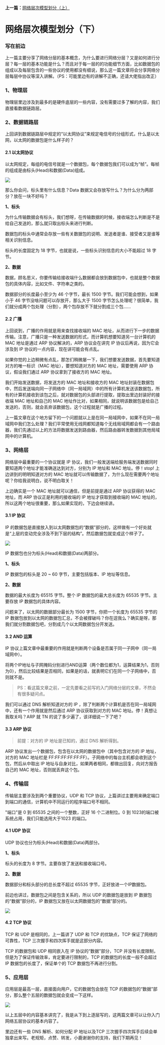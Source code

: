 **上一篇：**[网络层次模型划分（上）](https://github.com/luxiangqiang/Blog/blob/master/articel/网络原理/网络分层模型划分（上）.md)



# 网络层次模型划分（下）

### 写在前边

上一篇主要分享了网络分层的基本概念，为什么要进行网络分层？又是如何进行分层？每一层的基本功能是什么？而且对于每一层的的功能细节方面，比如数据包的组成以及每层包含的一些协议的使用都没有细说，那么这一篇文章将会分享网络分层每层中协议等深入讲解。（PS：可能里边有的讲解不正确，还请大佬指出改正）



### 1、物理层

物理层里边涉及到最多的是硬件底层的一些内容，没有需要过多了解的内容，我们直接看数据链路层。



### 2、数据链路层

上回讲到数据链路层中规定的“以太网协议”来规定电信号的分组形式，什么是以太网，以太网的数据包是什么样子的？



#### 2.1 **以太网协议**

以太网规定，每组的电信号就是一个数据包，每个数据包我们可以成为“帧”。每帧的组成是由标头(Head)和数据(Data)组成。

![]([https://github.com/luxiangqiang/Blog/blob/master/images/%E4%BB%A5%E5%A4%AA%E7%BD%91%E5%8D%8F%E8%AE%AE.png](https://github.com/luxiangqiang/Blog/blob/master/images/以太网协议.png))

那么你会问，标头里有什么信息？Data 数据又会存放写什么？为什么分为两部分？放在一块不好吗？

**1、标头**

为什么传输数据会有标头，我们想呀，在传输数据的时候，接收端怎么判断是不是给自己发送的，那么就只取出标头来进行判断。

数据包的标头中通常会存放一些有关数据包的说明、发送者是谁、接受者又是谁等相关识别信息。

标头的长度固定为 18 字节，也就是说，一些标头识别信息的大小不能超过 18 字节。



**2、数据**

数据，顾名思义，你要传输给接收端什么数据都会放到数据包中，也就是整个数据包的具体内容，比如文件、字符串之类的。

数据部分的长度最小至少为 46 个字节，最长 1500 字节。我们可能会想到，如果小于 46 字节没啥问题可以存放开，那么大于 1500 字节怎么处理呢？很简单，我们就分成两个包处理（分割），两个包存放不下就分割成三个包......



#### 2.2 广播

上回说到，广播的作用就是用来查找接收端的 MAC 地址，从而进行下一步的数据传输。注意，广播只是一种发送数据的形式，而计算机想要知道另一台计算机的 MAC 地址是通过 ARP 协议解决的，ARP 协议会在讲完 IP 协议后再说，因为它会涉及到 IP 协议的一点内容，现在讲可能会有点乱。



如果你觉的上边稍微有点乱，那怎们稍微屡一下，我们想要发送数据，首先要知道对方的唯一标识（MAC 地址），要想知道对方的 MAC 地址，需要使用 ARP 协议，假设我们通过 ARP 协议拿到了接收方的 MAC 地址。



我们开始发送数据，将发送方的 MAC 地址和接收方的 MAC 地址封装在数据包中，然后发送端向同一子网络中（同一局域网）中的所有计算机发送该数据包，所有的计算机接收到该包之后，就对数据包的头部进行提取，提取出里边封装好的接收端 MAC 地址和自己的 MAC 地址作比对，如果相同，就说明该数据包是给自己发送的，否则，就会丢弃该数据包，这个过程就是广播的过程。



上一篇文章在这个地方留下的一个问题就以上是在同一局域网中，如果不在同一局域网中我们怎么处理？我们平常使用无线网都知道每个无线局域网都会有一个路由器，我们先通过以上的方法将数据发送到路由器，然后路由器转发数据到其他局域网中的计算机。



### 3、网络层

网络层中最重要的一个协议就是 IP 协议，我们一般发送端给服务端发送数据同时要知道两个地址才能准确送达到对方，分别为 IP 地址和 MAC 地址。停！stop! 上边讲到的明明知道对方的 MAC 地址就可以传输数据了，为什么现在需要两个地址呢？你给我说明白，说不明白取关！



上边确实是一个 MAC 地址就可以通信，但是前提是通过 ARP 协议获得的 MAC 地址，而 ARP 协议正是利用的接收端的 IP 地址才获取到接收端的 MAC 地址的，所以这两个地址很重要，那么如果实现的，下边会继续讲。



#### 3.1 IP 协议

IP 的数据包是直接放入到以太网数据包的“数据”部分的，这样做有一个好处就是“上层的变动完全涉及不到下层的结构”。然后数据包就变成这个样子了。

![]([https://github.com/luxiangqiang/Blog/blob/master/images/IP%E5%8D%8F%E8%AE%AE.png](https://github.com/luxiangqiang/Blog/blob/master/images/IP协议.png))

IP 数据包也分为标头(Head)和数据(Data)两部分。



  **1、标头**

IP 数据包的标头是 20 ~ 60 字节，主要包括版本、IP 地址等信息。



**2、数据**

数据的最大长度为 65515 字节。整个 IP 数据包的最大总长度为 65535 字节。主要存放 IP 数据包的具体内容。

问题来了，以太网的数据部分最长为 1500 字节，你把一个长度为 65535 字节的 IP 数据包放到以太网的数据包汇总，不会被撑破吗？你在逗我么？确实是呀，那我们就分割数据包吧，分割成几个以太网数据包分开发送。



#### 3.2 **AND 运算**

IP 协议上篇文章中最重要的作用就是判断两个设备是否属于同一子网中（同一局域网中）。



将两个IP地址与子网掩码分别进行AND运算（两个数位都为1，运算结果为1，否则为0），然后比较结果是否相同，如果是的话，就表明它们在同一个子网络中，否则就不是。



> PS：看这篇文章之前，一定先要看之前写的入门网络分层的文章，不然会有很多疑问点。



我们可以通过 DNS 解析知道对方的 IP ，除了判断两个计算机是否在同一局域网中，还有一个作用就是然后通过 ARP 协议获取到对方的 MAC 地址。停！真想让我取关吗？ARP 就 TN 的说了多少遍了，该详细说一下了吧？  



#### 3.3 ARP 协议

> 前提：对方的 IP 地址是已知的，通过 DNS 解析得到。



ARP 协议发出一个数据包，包含在以太网的数据包中（其中包含对方的 IP 地址，对方的 MAC 地址栏是 FF:FF:FF:FF:FF:FF）。子网络中的每台主机都会收到这个包，然后从中取出 IP 地址与自身对比，如果两者相同，都做出回复，向对方报告自己的 MAC 地址，否则就丢弃这个包。



### 4、传输层

传输层主要涉及到两个重要协议，UDP 和 TCP 协议，上篇讲过主要用来确定端口到端口的通信，计算机中不同运行的程序端口号不相同。



"端口"是 0 到 65535 之间的一个整数，正好 16 个二进制位。0 到 1023的端口被系统占用，我们只能选用大于1023 的端口。



#### 4.1 UDP 协议

UDP 协议也分为标头(Head)和数据(Data)两部分。



**1、标头**

标头的长度为 8 字节。主要存放了发送和接收端口号。



**2、数据**

数据部分和标头部分的总长度不超过 65535 字节，正好放进一个IP数据包。



前边也讲过，数据包之间是包含关系的，所以 UDP 的数据包是放到 IP 数据包的“数据”部分的，IP 数据包又放在以太网数据包的“数据”部分的。



![]([https://github.com/luxiangqiang/Blog/blob/master/images/UDP%E5%8D%8F%E8%AE%AE.png](https://github.com/luxiangqiang/Blog/blob/master/images/UDP协议.png))



#### 4.2 TCP 协议

TCP 和 UDP 是相同的，上一篇讲了 UDP 和 TCP 的优缺点，TCP 保证了网络的可靠性，TCP 三次握手和四次挥手就是这部分内容。



TCP 的数据包和 UDP 相同嵌入在 IP 协议的“数据”部分，TCP 并没有长度限制，但是为了保证传输效率，肯定要进行限制的，TCP 的数据包的长度一般不会超过 IP 数据包的长度了，保证单个的 TCP 数据包不再进行分割。



### 5、应用层

应用层是最高一层，直接面向用户，它的数据包会放在 TCP 的数据包的“数据”部分，那么整个五层的数据包就会变成一下这样。


  ![]([https://github.com/luxiangqiang/Blog/blob/master/images/%E5%BA%94%E7%94%A8%E5%B1%82%E5%8D%8F%E8%AE%AE.png](https://github.com/luxiangqiang/Blog/blob/master/images/应用层协议.png))

以上五层中的内容基本讲完了，我是从下到上逐层写的，这两篇文章可以让你入门网络五层协议的基本内容了。



里边还有一些 DNS 解析、如何分配 IP 地址以及TCP 三次握手四次挥手后续会单独拿出来写。老规矩，点赞、转发，小鹿谢谢你的支持，我们下期再见！


















